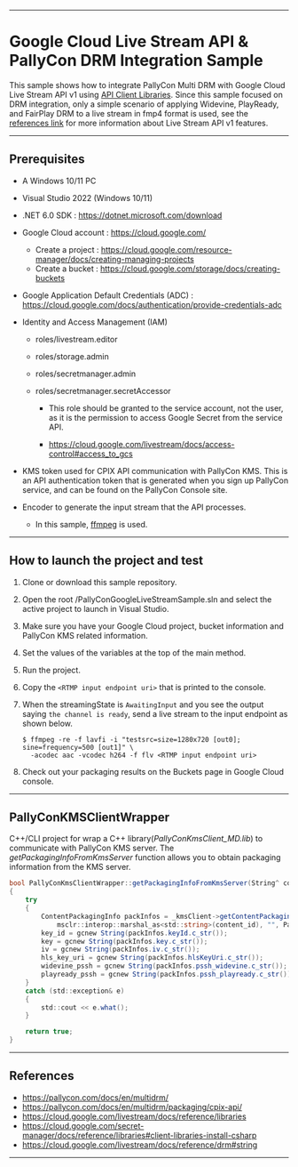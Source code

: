 ---------------------------------------
# Google Cloud Live Stream API & PallyCon DRM Integration Sample
This sample shows how to integrate PallyCon Multi DRM with Google Cloud Live Stream API v1 using [API Client Libraries](https://cloud.google.com/livestream/docs/reference/libraries). Since this sample focused on DRM integration, only a simple scenario of applying Widevine, PlayReady, and FairPlay DRM to a live stream in fmp4 format is used, see the [references link](https://cloud.google.com/dotnet/docs/reference/Google.Cloud.Video.LiveStream.V1/latest) for more information about Live Stream API v1 features.



---------------------------------------
## Prerequisites
- A Windows 10/11 PC
- Visual Studio 2022 (Windows 10/11)
- .NET 6.0 SDK : https://dotnet.microsoft.com/download
- Google Cloud account : https://cloud.google.com/
  - Create a project : https://cloud.google.com/resource-manager/docs/creating-managing-projects
  - Create a bucket : https://cloud.google.com/storage/docs/creating-buckets
- Google Application Default Credentials (ADC) : https://cloud.google.com/docs/authentication/provide-credentials-adc

- Identity and Access Management (IAM)

  - roles/livestream.editor

  - roles/storage.admin

  - roles/secretmanager.admin

  - roles/secretmanager.secretAccessor
    - This role should be granted to the service account, not the user, as it is the permission to access Google Secret from the service API. 

    - https://cloud.google.com/livestream/docs/access-control#access_to_gcs

- KMS token used for CPIX API communication with PallyCon KMS. This is an API authentication token that is generated when you sign up PallyCon service, and can be found on the PallyCon Console site.
- Encoder to generate the input stream that the API processes.

  - In this sample, [ffmpeg](https://ffmpeg.org/download.html) is used.

  
---------------------------------------
## How to launch the project and test
1. Clone or download this sample repository.
2. Open the root /PallyConGoogleLiveStreamSample.sln and select the active project to launch in Visual Studio.
3. Make sure you have your Google Cloud project, bucket information and PallyCon KMS related information.
4. Set the values of the variables at the top of the main method.
5. Run the project.
6. Copy the  `<RTMP input endpoint uri>` that is printed to the console.
7. When the streamingState is `AwaitingInput` and you see the output saying `the channel is ready`, send a live stream to the input endpoint as shown below.

   ```shell
   $ ffmpeg -re -f lavfi -i "testsrc=size=1280x720 [out0]; sine=frequency=500 [out1]" \
     -acodec aac -vcodec h264 -f flv <RTMP input endpoint uri>
   ```
8. Check out your packaging results on the Buckets page in Google Cloud console.

   
---------------------------------------
## PallyConKMSClientWrapper
C++/CLI project for wrap a C++ library(*PallyConKmsClient_MD.lib*) to communicate with PallyCon KMS server.
The _getPackagingInfoFromKmsServer_ function allows you to obtain packaging information from the KMS server.



```c#
bool PallyConKmsClientWrapper::getPackagingInfoFromKmsServer(String^ content_id, String^% key_id, String^% key, String^% iv, String^% hls_key_uri, String^% widevine_pssh, String^% playready_pssh)
{
	try
	{
		ContentPackagingInfo packInfos = _kmsClient->getContentPackagingInfoFromKmsServer(
			msclr::interop::marshal_as<std::string>(content_id), "", PackType::DASH | PackType::HLS);
		key_id = gcnew String(packInfos.keyId.c_str());
		key = gcnew String(packInfos.key.c_str());
		iv = gcnew String(packInfos.iv.c_str());
		hls_key_uri = gcnew String(packInfos.hlsKeyUri.c_str());
		widevine_pssh = gcnew String(packInfos.pssh_widevine.c_str());
		playready_pssh = gcnew String(packInfos.pssh_playready.c_str());
	}
	catch (std::exception& e)
	{
		std::cout << e.what();
	}

	return true;
}
```



---------------------------------------

## References
- https://pallycon.com/docs/en/multidrm/
- https://pallycon.com/docs/en/multidrm/packaging/cpix-api/
- https://cloud.google.com/livestream/docs/reference/libraries
- https://cloud.google.com/secret-manager/docs/reference/libraries#client-libraries-install-csharp
- https://cloud.google.com/livestream/docs/reference/drm#string
---------------------------------------
